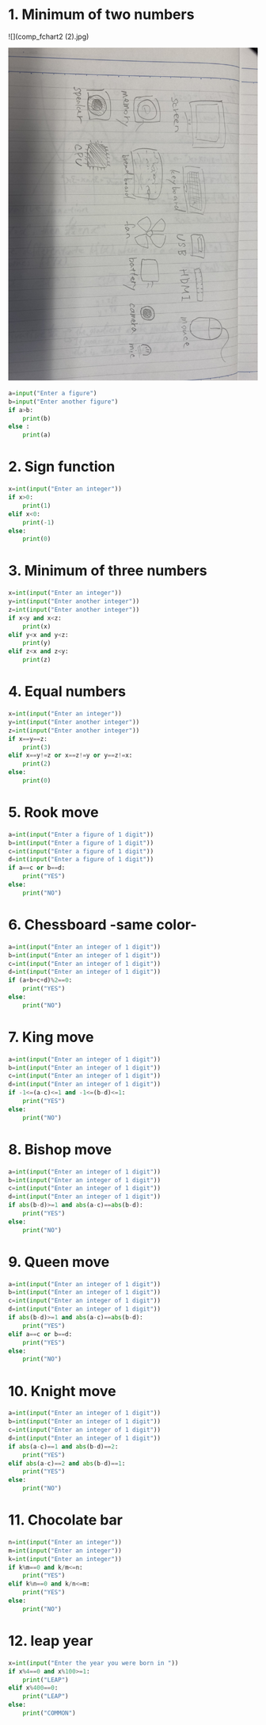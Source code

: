 # 1. Minimum of two numbers

![](comp_fchart2 (2).jpg)

![](IMG_0721.jpg)

```.py
a=input("Enter a figure")
b=input("Enter another figure")
if a>b:
    print(b)
else :
    print(a)
```

# 2. Sign function

```.py
x=int(input("Enter an integer"))
if x>0:
    print(1)
elif x<0:
    print(-1)
else:
    print(0)
```

# 3. Minimum of three numbers

```.py
x=int(input("Enter an integer"))
y=int(input("Enter another integer"))
z=int(input("Enter another integer"))
if x<y and x<z:
    print(x)
elif y<x and y<z:
    print(y)
elif z<x and z<y:
    print(z)
```

# 4. Equal numbers

```.py
x=int(input("Enter an integer"))
y=int(input("Enter another integer"))
z=int(input("Enter another integer"))
if x==y==z:
    print(3)
elif x==y!=z or x==z!=y or y==z!=x:
    print(2)
else:
    print(0)
```

# 5. Rook move

```.py
a=int(input("Enter a figure of 1 digit"))
b=int(input("Enter a figure of 1 digit"))
c=int(input("Enter a figure of 1 digit"))
d=int(input("Enter a figure of 1 digit"))
if a==c or b==d:
    print("YES")
else:
    print("NO")
```
# 6. Chessboard -same color-

```.py
a=int(input("Enter an integer of 1 digit"))
b=int(input("Enter an integer of 1 digit"))
c=int(input("Enter an integer of 1 digit"))
d=int(input("Enter an integer of 1 digit"))
if (a+b+c+d)%2==0:
    print("YES")
else:
    print("NO")
```

# 7. King move

```.py
a=int(input("Enter an integer of 1 digit"))
b=int(input("Enter an integer of 1 digit"))
c=int(input("Enter an integer of 1 digit"))
d=int(input("Enter an integer of 1 digit"))
if -1<=(a-c)<=1 and -1<=(b-d)<=1:
    print("YES")
else:
    print("NO")
```

# 8. Bishop move

```.py
a=int(input("Enter an integer of 1 digit"))
b=int(input("Enter an integer of 1 digit"))
c=int(input("Enter an integer of 1 digit"))
d=int(input("Enter an integer of 1 digit"))
if abs(b-d)>=1 and abs(a-c)==abs(b-d):
    print("YES")
else:
    print("NO")
```

# 9. Queen move

```.py
a=int(input("Enter an integer of 1 digit"))
b=int(input("Enter an integer of 1 digit"))
c=int(input("Enter an integer of 1 digit"))
d=int(input("Enter an integer of 1 digit"))
if abs(b-d)>=1 and abs(a-c)==abs(b-d):
    print("YES")
elif a==c or b==d:
    print("YES")
else:
    print("NO")
```

# 10. Knight move

```.py
a=int(input("Enter an integer of 1 digit"))
b=int(input("Enter an integer of 1 digit"))
c=int(input("Enter an integer of 1 digit"))
d=int(input("Enter an integer of 1 digit"))
if abs(a-c)==1 and abs(b-d)==2:
    print("YES")
elif abs(a-c)==2 and abs(b-d)==1:
    print("YES")
else:
    print("NO")
```

# 11. Chocolate bar

```.py
n=int(input("Enter an integer"))
m=int(input("Enter an integer"))
k=int(input("Enter an integer"))
if k%m==0 and k/m<=n:
    print("YES")
elif k%n==0 and k/n<=m:
    print("YES")
else:
    print("NO")
```

# 12. leap year

```.py
x=int(input("Enter the year you were born in "))
if x%4==0 and x%100>=1:
    print("LEAP")
elif x%400==0:
    print("LEAP")
else:
    print("COMMON")
```
